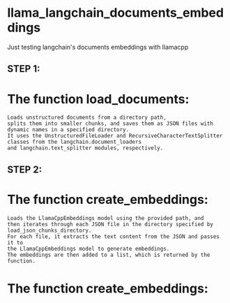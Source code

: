 # llama_langchain_documents_embeddings
Just testing langchain's documents embeddings with llamacpp

## STEP 1:

  # The function load_documents:
    Loads unstructured documents from a directory path, 
    splits them into smaller chunks, and saves them as JSON files with dynamic names in a specified directory. 
    It uses the UnstructuredFileLoader and RecursiveCharacterTextSplitter classes from the langchain.document_loaders 
    and langchain.text_splitter modules, respectively.
  
## STEP 2:

  # The function create_embeddings:
    Loads the LlamaCppEmbeddings model using the provided path, and 
    then iterates through each JSON file in the directory specified by load_json_chunks_directory. 
    For each file, it extracts the text content from the JSON and passes it to 
    the LlamaCppEmbeddings model to generate embeddings. 
    The embeddings are then added to a list, which is returned by the function.
    
  # The function create_embeddings:
 
